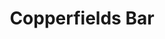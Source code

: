 ---
title: "Copperfields Bar"
address: "Copperfields Bar, 11-13 Fountain Street, Belfast, Co. Antrim, BT1 5EA"
tel: "+44 (0)28 9024 7367"
county: "Antrim"
category: "Pubs"
type: "Content"
lat: "54.59572982788086"
lng: "-5.936308860778809"
---